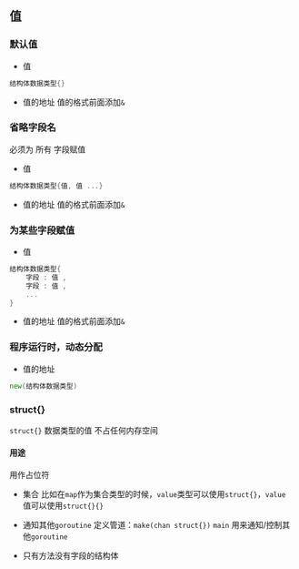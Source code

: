 ##  值
###   默认值
* 值
```go
结构体数据类型{}
```
* 值的地址
值的格式前面添加`&` 



###   省略字段名
必须为 所有 字段赋值
* 值
```go
结构体数据类型{值, 值 ...}
```
* 值的地址
值的格式前面添加`&` 



###   为某些字段赋值
* 值
```go
结构体数据类型{
	字段 : 值 ,
	字段 : 值 ,
	...
}
```
* 值的地址
值的格式前面添加`&` 



###   程序运行时，动态分配
* 值的地址
```go
new(结构体数据类型)
```


###   struct{}
`struct{}` 数据类型的值 不占任何内存空间
####    用途
用作占位符

* 集合
比如在`map`作为集合类型的时候，`value`类型可以使用`struct{}`，`value` 值可以使用`struct{}{}`

* 通知其他`goroutine` 
定义管道：`make(chan struct{})` 
`main` 用来通知/控制其他`goroutine` 

* 只有方法没有字段的结构体
